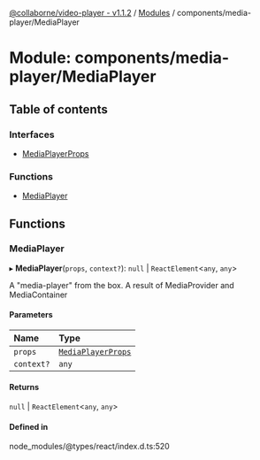 [@collaborne/video-player - v1.1.2](/docs/../README.md) / [Modules](/docs/modules.md) / components/media-player/MediaPlayer

# Module: components/media-player/MediaPlayer

## Table of contents

### Interfaces

- [MediaPlayerProps](/docs/interfaces/components_media_player_MediaPlayer.MediaPlayerProps.md)

### Functions

- [MediaPlayer](/docs/modules/components_media_player_MediaPlayer.md#mediaplayer)

## Functions

### MediaPlayer

▸ **MediaPlayer**(`props`, `context?`): ``null`` \| `ReactElement`<`any`, `any`\>

A "media-player" from the box. A result of MediaProvider and MediaContainer

#### Parameters

| Name | Type |
| :------ | :------ |
| `props` | [`MediaPlayerProps`](/docs/interfaces/components_media_player_MediaPlayer.MediaPlayerProps.md) |
| `context?` | `any` |

#### Returns

``null`` \| `ReactElement`<`any`, `any`\>

#### Defined in

node_modules/@types/react/index.d.ts:520
